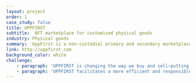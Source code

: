 ```yaml
---
layout: project
order: 1
case_study: false
title: UPPFIRST
subtitle:  NFT marketplace for customised physical goods
industry: Physical goods
summary:  UppFirst is a non-custodial primary and secondary marketplace for customizable NFTs
link: http://uppfirst.com
background_color: white
challenge:
    - paragraph: 'UPPFIRST is changing the way we buy and sell—putting demand and supply the right way around. The platform allows Creators (brands, retailers, influencers) to presell products in the form of digital contracts powered by the blockchain. Buyers can freely trade the contracts on the platform, making UPPFIRST a true primary-secondary market.'
    - paragraph: 'UPPFIRST facilitates a more efficient and responsible business model, whilst allowing creators to receive pre-set royalties from every onward transaction. For buyers, UPPFIRST offers a one-of-a-kind circular community with powerful tools to discover and engage with the brands they love.'
---
```

